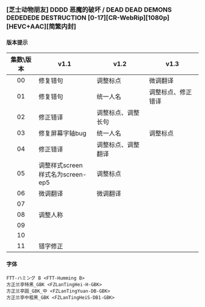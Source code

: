 ### [芝士动物朋友] DDDD 恶魔的破坏 / DEAD DEAD DEMONS DEDEDEDE DESTRUCTION [0-17][CR-WebRip][1080p][HEVC+AAC][简繁内封]
#### 版本提示
| 集数\版本 | v1.1                                    | v1.2               | v1.3               |
| :-------: | --------------------------------------- | ------------------ | ------------------ |
| 00        | 修复错句                                | 调整标点           |  微调翻译           |
| 01        | 修复错句                                | 统一人名           | 调整标点、修正错译   |
| 02        | 修正错译                                | 调整标点、调整长句 |                     |
| 03        | 修复屏幕字轴bug                         | 统一人名           | 调整标点            |
| 04        | 修正错译                                | 调整标点、调整翻译 |                     |
| 05        | 调整样式screen<br/>样式名为screen-ep5    | 调整标点           |                     |
| 06        | 微调翻译                                | 微调翻译           |                     |
| 07        |                                         |                   |                     |
| 08        | 调整人称                                |                   |                     |
| 09        |                                        |                    |                     |
| 10        |                                        |                    |                     |
| 11        | 错字修正                               |                    |                     |
#### 字体
```
FTT-ハミング B <FTT-Humming B>
方正兰亭特黑_GBK <FZLanTingHei-H-GBK>
方正兰亭圆_GBK_中 <FZLanTingYuan-DB-GBK>
方正兰亭中粗黑_GBK <FZLanTingHeiS-DB1-GBK>
```

